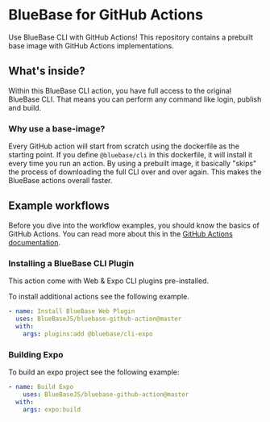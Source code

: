 # BlueBase for GitHub Actions

Use BlueBase CLI with GitHub Actions!
This repository contains a prebuilt base image with GitHub Actions implementations.

## What's inside?

Within this BlueBase CLI action, you have full access to the original BlueBase CLI.
That means you can perform any command like login, publish and build.

### Why use a base-image?

Every GitHub action will start from scratch using the dockerfile as the starting point.
If you define `@bluebase/cli` in this dockerfile, it will install it every time you run an action.
By using a prebuilt image, it basically "skips" the process of downloading the full CLI over and over again.
This makes the BlueBase actions overall faster.

## Example workflows

Before you dive into the workflow examples, you should know the basics of GitHub Actions.
You can read more about this in the [GitHub Actions documentation][link-actions].

### Installing a BlueBase CLI Plugin

This action come with Web & Expo CLI plugins pre-installed.

To install additional actions see the following example.

```yml
- name: Install BlueBase Web Plugin
  uses: BlueBaseJS/bluebase-github-action@master
  with:
    args: plugins:add @bluebase/cli-expo
```

### Building Expo

To build an expo project see the following example:

```yml
- name: Build Expo
	uses: BlueBaseJS/bluebase-github-action@master
  with:
    args: expo:build
```

[link-actions]: https://developer.github.com/actions/
